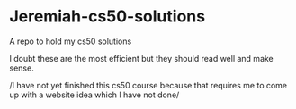 # Jeremiah-cs50-solutions
A repo to hold my cs50 solutions

I doubt these are the most efficient but they should read well and make sense.

/I have not yet finished this cs50 course because that requires me to come up with a website idea which I have not done/

